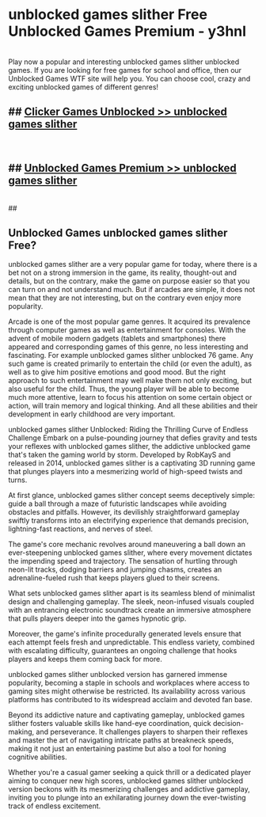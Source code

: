 # unblocked games slither  Free Unblocked Games Premium - y3hnl <br>
<br>
Play now a popular and interesting unblocked games slither unblocked games. If you are looking for free games for school and office, then our Unblocked Games WTF site will help you. You can choose cool, crazy and exciting unblocked games of different genres!


## ##  [Clicker Games Unblocked >> unblocked games slither](http://freeplayer.one?title=unblocked_games_slither&ref=UGames)
  <br>

##  ## [Unblocked Games Premium >> unblocked games slither](http://freeplayer.one?title=unblocked_games_slither&ref=UGames)
  <br>
  ##



## Unblocked Games unblocked games slither Free?

unblocked games slither are a very popular game for today, where there is a bet not on a strong immersion in the game, its reality, thought-out and details, but on the contrary, make the game on purpose easier so that you can turn on and not understand much. But if arcades are simple, it does not mean that they are not interesting, but on the contrary even enjoy more popularity.

Arcade is one of the most popular game genres. It acquired its prevalence through computer games as well as entertainment for consoles. With the advent of mobile modern gadgets (tablets and smartphones) there appeared and corresponding games of this genre, no less interesting and fascinating. For example unblocked games slither unblocked 76 game. Any such game is created primarily to entertain the child (or even the adult), as well as to give him positive emotions and good mood. But the right approach to such entertainment may well make them not only exciting, but also useful for the child. Thus, the young player will be able to become much more attentive, learn to focus his attention on some certain object or action, will train memory and logical thinking. And all these abilities and their development in early childhood are very important.

unblocked games slither Unblocked: Riding the Thrilling Curve of Endless Challenge
Embark on a pulse-pounding journey that defies gravity and tests your reflexes with unblocked games slither, the addictive unblocked game that's taken the gaming world by storm. Developed by RobKayS and released in 2014, unblocked games slither is a captivating 3D running game that plunges players into a mesmerizing world of high-speed twists and turns.

At first glance, unblocked games slither concept seems deceptively simple: guide a ball through a maze of futuristic landscapes while avoiding obstacles and pitfalls. However, its devilishly straightforward gameplay swiftly transforms into an electrifying experience that demands precision, lightning-fast reactions, and nerves of steel.

The game's core mechanic revolves around maneuvering a ball down an ever-steepening unblocked games slither, where every movement dictates the impending speed and trajectory. The sensation of hurtling through neon-lit tracks, dodging barriers and jumping chasms, creates an adrenaline-fueled rush that keeps players glued to their screens.

What sets unblocked games slither apart is its seamless blend of minimalist design and challenging gameplay. The sleek, neon-infused visuals coupled with an entrancing electronic soundtrack create an immersive atmosphere that pulls players deeper into the games hypnotic grip.

Moreover, the game's infinite procedurally generated levels ensure that each attempt feels fresh and unpredictable. This endless variety, combined with escalating difficulty, guarantees an ongoing challenge that hooks players and keeps them coming back for more.

unblocked games slither unblocked version has garnered immense popularity, becoming a staple in schools and workplaces where access to gaming sites might otherwise be restricted. Its availability across various platforms has contributed to its widespread acclaim and devoted fan base.

Beyond its addictive nature and captivating gameplay, unblocked games slither fosters valuable skills like hand-eye coordination, quick decision-making, and perseverance. It challenges players to sharpen their reflexes and master the art of navigating intricate paths at breakneck speeds, making it not just an entertaining pastime but also a tool for honing cognitive abilities.

Whether you're a casual gamer seeking a quick thrill or a dedicated player aiming to conquer new high scores, unblocked games slither unblocked version beckons with its mesmerizing challenges and addictive gameplay, inviting you to plunge into an exhilarating journey down the ever-twisting track of endless excitement.